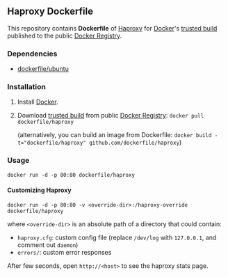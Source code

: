 ## Haproxy Dockerfile


This repository contains **Dockerfile** of [Haproxy](http://haproxy.1wt.eu/) for [Docker](https://www.docker.io/)'s [trusted build](https://index.docker.io/u/dockerfile/haproxy/) published to the public [Docker Registry](https://index.docker.io/).


### Dependencies

* [dockerfile/ubuntu](http://dockerfile.github.io/#/ubuntu)


### Installation

1. Install [Docker](https://www.docker.io/).

2. Download [trusted build](https://index.docker.io/u/dockerfile/haproxy/) from public [Docker Registry](https://index.docker.io/): `docker pull dockerfile/haproxy`

   (alternatively, you can build an image from Dockerfile: `docker build -t="dockerfile/haproxy" github.com/dockerfile/haproxy`)


### Usage

    docker run -d -p 80:80 dockerfile/haproxy

#### Customizing Haproxy

    docker run -d -p 80:80 -v <override-dir>:/haproxy-override dockerfile/haproxy

where `<override-dir>` is an absolute path of a directory that could contain:

  - `haproxy.cfg`: custom config file (replace `/dev/log` with `127.0.0.1`, and comment out `daemon`)
  - `errors/`: custom error responses

After few seconds, open `http://<host>` to see the haproxy stats page.
